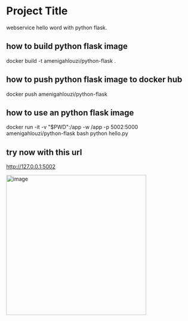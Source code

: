 # Project Title

webservice hello word with python flask.

## how to build python flask image
docker build -t amenigahlouzi/python-flask .

## how to push python flask image to docker hub
docker push amenigahlouzi/python-flask

## how to use an python flask image
 docker run -it -v "$PWD":/app -w /app  -p 5002:5000 amenigahlouzi/python-flask  bash 
 python hello.py

## try now with this url
http://127.0.0.1:5002

<img width="375" alt="image" src="https://user-images.githubusercontent.com/39723480/222405670-cd37a286-5024-4a0c-8824-a14b7673eeca.png">








